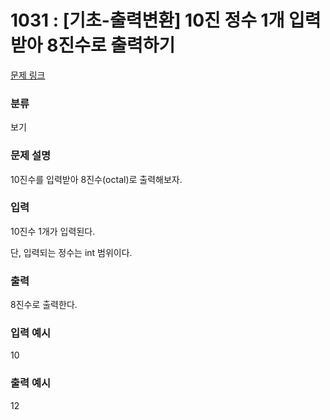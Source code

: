# 1031 : [기초-출력변환] 10진 정수 1개 입력받아 8진수로 출력하기

[문제 링크](https://www.codeup.kr/problem.php?id=1031)

### 분류

보기

### 문제 설명

<p>10진수를 입력받아 8진수(octal)로 출력해보자.</p>

### 입력

<p>10진수 1개가 입력된다.</p>
<p>단, 입력되는 정수는 int 범위이다.</p>

### 출력

<p>8진수로 출력한다.</p>

### 입력 예시

<p>10</p>

### 출력 예시

<p>12</p>

